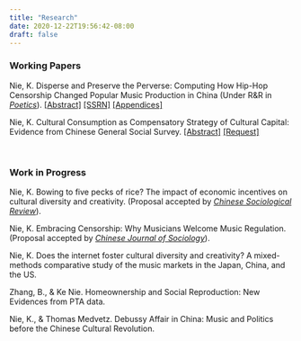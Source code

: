 ```yaml
---
title: "Research"
date: 2020-12-22T19:56:42-08:00
draft: false
---
```


### Working Papers

Nie, K. Disperse and Preserve the Perverse: Computing How Hip-Hop Censorship Changed Popular Music Production in China (Under R&R in *[Poetics](https://www.journals.elsevier.com/poetics)*)\.
[[Abstract]](/posts/hiphop_censorship_computational/) [[SSRN]](https://papers.ssrn.com/sol3/papers.cfm?abstract_id=3761413) [[Appendices]](/files/Nie_HipHopCensorship_Appendices.pdf)

Nie, K. Cultural Consumption as Compensatory Strategy of Cultural Capital: Evidence from Chinese
General Social Survey\.
[[Abstract]](/posts/cultural_consumption_strategy/) [[Request]](mailto:knie@ucsd.edu)

<br/>

### Work in Progress

Nie, K. Bowing to five pecks of rice? The impact of economic incentives on cultural diversity and creativity. (Proposal accepted by *[Chinese Sociological Review](https://www.tandfonline.com/toc/mcsa20/current)*)\.

Nie, K. Embracing Censorship: Why Musicians Welcome Music Regulation. (Proposal accepted by *[Chinese Journal of Sociology](https://journals.sagepub.com/home/chs)*)\.

Nie, K. Does the internet foster cultural diversity and creativity? A mixed-methods comparative study of the music markets in the Japan, China, and the US.

Zhang, B., & Ke Nie. Homeownership and Social Reproduction: New Evidences from PTA data.

Nie, K., & Thomas Medvetz. Debussy Affair in China: Music and Politics before the Chinese Cultural Revolution.